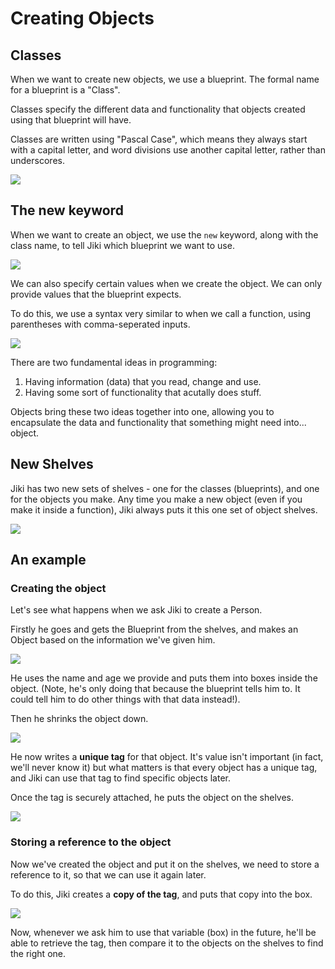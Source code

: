 # Creating Objects

## Classes

When we want to create new objects, we use a blueprint.
The formal name for a blueprint is a "Class".

Classes specify the different data and functionality that objects created using that blueprint will have.

Classes are written using "Pascal Case", which means they always start with a capital letter, and word divisions use another capital letter, rather than underscores.

<img src="https://assets.exercism.org/bootcamp/diagrams/objects-classes.png" class="diagram"/>

## The new keyword

When we want to create an object, we use the `new` keyword, along with the class name, to tell Jiki which blueprint we want to use.

<img src="https://assets.exercism.org/bootcamp/diagrams/objects-new-1.png" class="diagram"/>

We can also specify certain values when we create the object.
We can only provide values that the blueprint expects.

To do this, we use a syntax very similar to when we call a function, using parentheses with comma-seperated inputs.

<img src="https://assets.exercism.org/bootcamp/diagrams/objects-new-2.png" class="diagram"/>

There are two fundamental ideas in programming:

1. Having information (data) that you read, change and use.
2. Having some sort of functionality that acutally does stuff.

Objects bring these two ideas together into one, allowing you to encapsulate the data and functionality that something might need into... object.

## New Shelves

Jiki has two new sets of shelves - one for the classes (blueprints), and one for the objects you make.
Any time you make a new object (even if you make it inside a function), Jiki always puts it this one set of object shelves.

<img src="https://assets.exercism.org/bootcamp/diagrams/objects-shelves.png" class="diagram"/>

## An example

### Creating the object

Let's see what happens when we ask Jiki to create a Person.

Firstly he goes and gets the Blueprint from the shelves, and makes an Object based on the information we've given him.

<img src="https://assets.exercism.org/bootcamp/diagrams/objects-new-3.png" class="diagram"/>

He uses the name and age we provide and puts them into boxes inside the object. (Note, he's only doing that because the blueprint tells him to. It could tell him to do other things with that data instead!).

Then he shrinks the object down.

<img src="https://assets.exercism.org/bootcamp/diagrams/objects-new-4.png" class="diagram"/>

He now writes a **unique tag** for that object.
It's value isn't important (in fact, we'll never know it) but what matters is that every object has a unique tag, and Jiki can use that tag to find specific objects later.

Once the tag is securely attached, he puts the object on the shelves.

<img src="https://assets.exercism.org/bootcamp/diagrams/objects-new-5.png" class="diagram"/>

### Storing a reference to the object

Now we've created the object and put it on the shelves, we need to store a reference to it, so that we can use it again later.

To do this, Jiki creates a **copy of the tag**, and puts that copy into the box.

<img src="https://assets.exercism.org/bootcamp/diagrams/objects-new-6.png" class="diagram"/>

Now, whenever we ask him to use that variable (box) in the future, he'll be able to retrieve the tag, then compare it to the objects on the shelves to find the right one.

